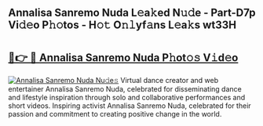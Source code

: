## Annalisa Sanremo Nuda L𝚎a𝚔ed N𝚞𝚍e - Part-D7p Vi𝚍𝚎o P𝚑𝚘tos - H𝚘𝚝 O𝚗𝚕yf𝚊ns L𝚎a𝚔s wt33H

# <h2><a href="http://kfep5k.oniu.top/?m=Annalisa+Sanremo+Nuda">🔗👉 🔴 Annalisa Sanremo Nuda P𝚑ot𝚘𝚜 V𝚒d𝚎o</a></h2>

[![Annalisa Sanremo Nuda Nu𝚍e𝚜](https://i.imgur.com/0qMVB7G.gif)](http://kfep5k.oniu.top/?m=Annalisa+Sanremo+Nuda)
Virtual dance creator and web entertainer Annalisa Sanremo Nuda, celebrated for disseminating dance and lifestyle inspiration through solo and collaborative performances and short videos. Inspiring activist Annalisa Sanremo Nuda, celebrated for their passion and commitment to creating positive change in the world.  
